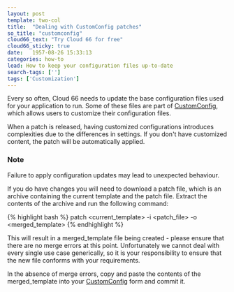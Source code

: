 ```yaml
---
layout: post
template: two-col
title:  "Dealing with CustomConfig patches"
so_title: "customconfig"
cloud66_text: "Try Cloud 66 for free"
cloud66_sticky: true
date:   1957-08-26 15:33:13
categories: how-to
lead: How to keep your configuration files up-to-date
search-tags: ['']
tags: ['Customization']
---
```


Every so often, Cloud 66 needs to update the base configuration files used for your application to run. Some of these files are part of [CustomConfig](/stack-features/custom-config.html), which allows users to customize their configuration files.

When a patch is released, having customized configurations introduces complexities due to the differences in settings. If you don't have customized content, the patch will be automatically applied.

<div class="notice">
    <h3>Note</h3>
    <p>Failure to apply configuration updates may lead to unexpected behaviour.</p>
</div>

If you do have changes you will need to download a patch file, which is an archive containing the current template and the patch file. Extract the contents of the archive and run the following command:

{% highlight bash %}
patch <current_template> -i <patch_file> -o <merged_template>
{% endhighlight %}

This will result in a merged_template file being created - please ensure that there are no merge errors at this point. Unfortunately we cannot deal with every single use case generically, so it is your responsibility to ensure that the new file conforms with your requirements.

In the absence of merge errors, copy and paste the contents of the merged_template into your [CustomConfig](/stack-features/custom-config.html) form and commit it.
